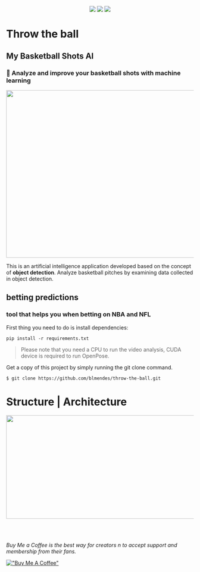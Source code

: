 <p align=center>
    <a target="_blank" href="https://travis-ci.com/x" title="Build Status"><img src="https://travis-ci.com/chonyy/xxxxxxx.svg?branch=master"></a>
    <a target="_blank" href="#" title="top language"><img src="https://img.shields.io/github/languages/top/chonyy/AI-basketball-analysis?color=orange"></a>
    <a target="_blank" href="https://img.shields.io/github/pipenv/locked/python-version/chonyy/daily-nba" title="Python version"><img src="https://img.shields.io/github/pipenv/locked/python-version/chonyy/daily-nba?color=green"></a>
    
</p>

# Throw the ball 


## My Basketball Shots AI
### 🏀 Analyze and improve your basketball shots with machine learning

<p align=center>
    <img src="./static/img/curry_pose.gif" width="800" height="450">
</p>


This is an artificial intelligence application developed based on the concept of **object detection**. Analyze basketball pitches by examining data collected in object detection.

## betting predictions
### tool that helps you when betting on NBA and NFL




First thing you need to do is install dependencies:
```
pip install -r requirements.txt
```

> Please note that you need a CPU to run the video analysis, CUDA device is required to run OpenPose.

Get a copy of this project by simply running the git clone command.
```
$ git clone https://github.com/blmendes/throw-the-ball.git
```


# Structure | Architecture

<p align=center>
    <img src="./static/img/index_page.PNG" width="551.1" height="278.7">
</p>


<br>
<br>

_Buy Me a Coffee is the best way for creators n  to accept support and membership from their fans._

[!["Buy Me A Coffee"](https://www.buymeacoffee.com/assets/img/custom_images/orange_img.png)](https://www.buymeacoffee.com/brunoluizmendes)
